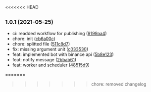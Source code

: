 <<<<<<< HEAD

## <small>1.0.1 (2021-05-25)</small>

- ci: readded workflow for publishing ([9199aa4](https://github.com/simonecorsi/crypto-alert/commit/9199aa4))
- chore: init ([cb6a00c](https://github.com/simonecorsi/crypto-alert/commit/cb6a00c))
- chore: splitted file ([511c8d7](https://github.com/simonecorsi/crypto-alert/commit/511c8d7))
- fix: missing argument unit ([c033530](https://github.com/simonecorsi/crypto-alert/commit/c033530))
- feat: implemented bot with binance api ([5b8e123](https://github.com/simonecorsi/crypto-alert/commit/5b8e123))
- feat: notify message ([2bbab61](https://github.com/simonecorsi/crypto-alert/commit/2bbab61))
- feat: worker and scheduler ([48515d9](https://github.com/simonecorsi/crypto-alert/commit/48515d9))

=======

> > > > > > > chore: removed changelog
